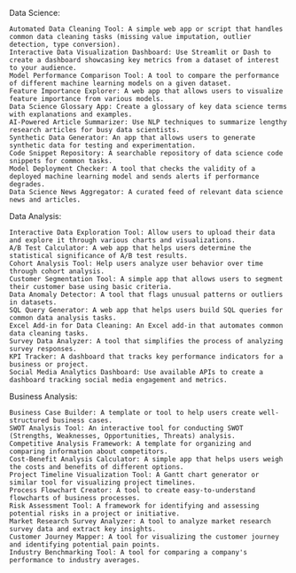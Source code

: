 Data Science:

    Automated Data Cleaning Tool: A simple web app or script that handles common data cleaning tasks (missing value imputation, outlier detection, type conversion).
    Interactive Data Visualization Dashboard: Use Streamlit or Dash to create a dashboard showcasing key metrics from a dataset of interest to your audience.
    Model Performance Comparison Tool: A tool to compare the performance of different machine learning models on a given dataset.
    Feature Importance Explorer: A web app that allows users to visualize feature importance from various models.
    Data Science Glossary App: Create a glossary of key data science terms with explanations and examples.
    AI-Powered Article Summarizer: Use NLP techniques to summarize lengthy research articles for busy data scientists.
    Synthetic Data Generator: An app that allows users to generate synthetic data for testing and experimentation.
    Code Snippet Repository: A searchable repository of data science code snippets for common tasks.
    Model Deployment Checker: A tool that checks the validity of a deployed machine learning model and sends alerts if performance degrades.
    Data Science News Aggregator: A curated feed of relevant data science news and articles.

Data Analysis:

    Interactive Data Exploration Tool: Allow users to upload their data and explore it through various charts and visualizations.
    A/B Test Calculator: A web app that helps users determine the statistical significance of A/B test results.
    Cohort Analysis Tool: Help users analyze user behavior over time through cohort analysis.
    Customer Segmentation Tool: A simple app that allows users to segment their customer base using basic criteria.
    Data Anomaly Detector: A tool that flags unusual patterns or outliers in datasets.
    SQL Query Generator: A web app that helps users build SQL queries for common data analysis tasks.
    Excel Add-in for Data Cleaning: An Excel add-in that automates common data cleaning tasks.
    Survey Data Analyzer: A tool that simplifies the process of analyzing survey responses.
    KPI Tracker: A dashboard that tracks key performance indicators for a business or project.
    Social Media Analytics Dashboard: Use available APIs to create a dashboard tracking social media engagement and metrics.

Business Analysis:

    Business Case Builder: A template or tool to help users create well-structured business cases.
    SWOT Analysis Tool: An interactive tool for conducting SWOT (Strengths, Weaknesses, Opportunities, Threats) analysis.
    Competitive Analysis Framework: A template for organizing and comparing information about competitors.
    Cost-Benefit Analysis Calculator: A simple app that helps users weigh the costs and benefits of different options.
    Project Timeline Visualization Tool: A Gantt chart generator or similar tool for visualizing project timelines.
    Process Flowchart Creator: A tool to create easy-to-understand flowcharts of business processes.
    Risk Assessment Tool: A framework for identifying and assessing potential risks in a project or initiative.
    Market Research Survey Analyzer: A tool to analyze market research survey data and extract key insights.
    Customer Journey Mapper: A tool for visualizing the customer journey and identifying potential pain points.
    Industry Benchmarking Tool: A tool for comparing a company's performance to industry averages.
